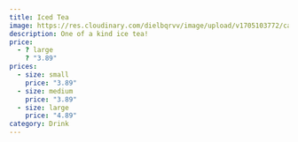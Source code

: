 ```yaml
---
title: Iced Tea
image: https://res.cloudinary.com/dielbqrvv/image/upload/v1705103772/cafe/menu/kaffee-meister-BIeXZhg_7sw-unsplash_m4dg1y.jpg
description: O﻿ne of a kind ice tea!
price:
  - ? large
    ? "3.89"
prices:
  - size: small
    price: "3.89"
  - size: medium
    price: "3.89"
  - size: large
    price: "4.89"
category: Drink
---
```

